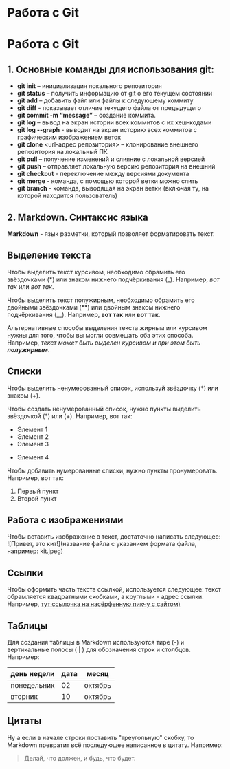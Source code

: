 # Работа с Git
# Работа с Git
## 1. Основные команды для использования git:
* __git init__ – инициализация локального репозитория
* __git status__ – получить информацию от git о его текущем состоянии
* __git add__ – добавить файл или файлы к следующему коммиту
* __git diff__ - показывает отличие текущего файла от предыдущего 
* __git commit -m “message”__ – создание коммита.
* __git log__ – вывод на экран истории всех коммитов с их хеш-кодами
* __git log --graph__ - выводит на экран историю всех коммитов с графическим изображением веток
* __git clone__ <url-адрес репозитория> – клонирование внешнего репозитория на
локальный ПК
* __git pull__ – получение изменений и слияние с локальной версией
* __git push__ – отправляет локальную версию репозитория на внешний
* __git checkout__ - переключение между версиями документа
* __git merge__ - команда, с помощью которой ветки можно слить
* __git branch__ - команда, выводящая на экран ветки (включая ту, на которой находится пользователь)

## 2. Markdown. Синтаксис языка

**Markdown** - язык разметки, который позволяет форматировать текст.  

## Выделение текста

Чтобы выделить текст курсивом, необходимо обрамить его звёздочками (*) или знаком нижнего подчёркивания (_). Например, *вот так* или _вот так_.

Чтобы выделить текст полужирным, необходимо обрамить его двойными звёздочками (**) или двойным знаком нижнего подчёркивания (__). Например, **вот так** или __вот так__. 

Альтернативные способы выделения текста жирным или курсивом нужны для того, чтобы вы могли совмещать оба этих способа. Например, _текст может быть выделен курсивом и при этом быть **полужирным**_.

## Списки

Чтобы выделить ненумерованный список, используй звёздочку (*) или знаком (+).

Чтобы создать ненумерованный список, нужно пункты выделить звёздочкой (*) или (+). Например, вот так:
* Элемент 1
* Элемент 2
* Элемент 3
+ Элемент 4

Чтобы добавить нумерованные списки, нужно пункты пронумеровать. Например, вот так:
1. Первый пункт
2. Второй пункт 

## Работа с изображениями

Чтобы вставить изображение в текст, достаточно написать следующее: ![Привет, это кит!](название файла с указанием формата файла, например: kit.jpeg)

## Ссылки 
Чтобы оформить часть текста ссылкой, используется следующее: текст обрамляется квадратными скобками, а круглыми - адрес ссылки. Например, [тут ссылочка на насёрфенную пикчу с сайтом)](https://www.google.com/url?sa=i&url=https%3A%2F%2Flenta.ru%2Farticles%2F2021%2F04%2F29%2Fnft%2F&psig=AOvVaw2-UMkOhHjKjI-ujjAXW5gK&ust=1696534590693000&source=images&cd=vfe&opi=89978449&ved=0CA8QjRxqFwoTCOChjYiS3YEDFQAAAAAdAAAAABAD)
## Таблицы
Для создания таблицы в Markdown используются тире (-) и вертикальные полосы ( | ) для обозначения строк и столбцов. Например:

| день недели  | дата  | месяц  | 
|--------------|-------|--------| 
| понедельник  | 02    | октябрь| 
| вторник      | 10    | октябрь| 

## Цитаты
Ну а если в начале строки поставить "треугольную" скобку, то Markdown превратит всё последующее написанное в цитату. Например:

>Делай, что должен, и будь, что будет. 

